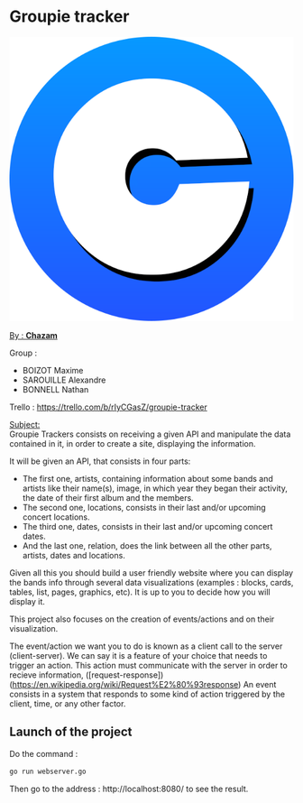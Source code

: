 # Groupie tracker


<p align="center">
  <img src="static/assets/chazamPng.png" />
</p>

<ins>By : **Chazam**</ins>

Group :
- BOIZOT Maxime
- SAROUILLE Alexandre
- BONNELL Nathan

Trello : https://trello.com/b/rIyCGasZ/groupie-tracker

<ins>Subject:</ins>  
Groupie Trackers consists on receiving a given API and manipulate the data contained in it, in order to create a site, displaying the information.

It will be given an API, that consists in four parts:
* The first one, artists, containing information about some bands and artists like their name(s), image, in which year they began their activity, the date of their first album and the members.
* The second one, locations, consists in their last and/or upcoming concert locations.
* The third one, dates, consists in their last and/or upcoming concert dates.
* And the last one, relation, does the link between all the other parts, artists, dates and locations.

Given all this you should build a user friendly website where you can display the bands info through several data visualizations (examples : blocks, cards, tables, list, pages, graphics, etc). It is up to you to decide how you will display it.

This project also focuses on the creation of events/actions and on their visualization.

The event/action we want you to do is known as a client call to the server (client-server). We can say it is a feature of your choice that needs to trigger an action. This action must communicate with the server in order to recieve information, ([request-response])(https://en.wikipedia.org/wiki/Request%E2%80%93response)
An event consists in a system that responds to some kind of action triggered by the client, time, or any other factor.

## Launch of the project

Do the command : 

```bash	
go run webserver.go
```

Then go to the address : http://localhost:8080/
to see the result.
